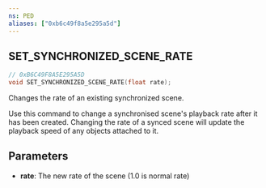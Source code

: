 ```yaml
---
ns: PED
aliases: ["0xb6c49f8a5e295a5d"]
---
```

## SET_SYNCHRONIZED_SCENE_RATE

```c
// 0xB6C49F8A5E295A5D
void SET_SYNCHRONIZED_SCENE_RATE(float rate);
```

Changes the rate of an existing synchronized scene.

Use this command to change a synchronised scene's playback rate after it has been created. Changing the rate of a synced scene will update the playback speed of any objects attached to it.


## Parameters
* **rate**: The new rate of the scene (1.0 is normal rate)
